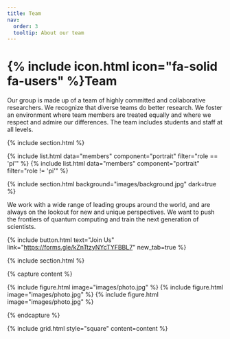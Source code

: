```yaml
---
title: Team
nav:
  order: 3
  tooltip: About our team
---
```


# {% include icon.html icon="fa-solid fa-users" %}Team

Our group is made up of a team of highly committed and collaborative researchers. We recognize that diverse teams do better research. We foster an environment where team members are treated equally and where we respect and admire our differences. The team includes students and staff at all levels.

{% include section.html %}

{% include list.html data="members" component="portrait" filter="role == 'pi'" %}
{% include list.html data="members" component="portrait" filter="role != 'pi'" %}

{% include section.html background="images/background.jpg" dark=true %}

We work with a wide range of leading groups around the world, and are always on the lookout for new and unique perspectives. We want to push the frontiers of quantum computing and train the next generation of scientists.

{%
  include button.html
  text="Join Us"
  link="https://forms.gle/kZnTtzyNYcTYFBBL7"
  new_tab=true
%}

{% include section.html %}

{% capture content %}

{% include figure.html image="images/photo.jpg" %}
{% include figure.html image="images/photo.jpg" %}
{% include figure.html image="images/photo.jpg" %}

{% endcapture %}

{% include grid.html style="square" content=content %}

